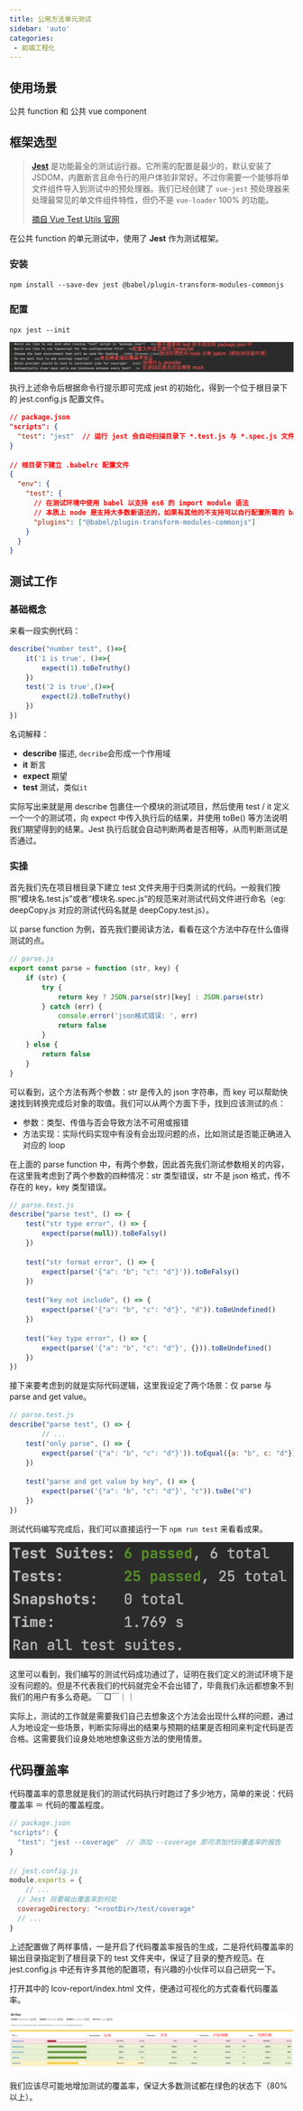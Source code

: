```yaml
---
title: 公用方法单元测试
sidebar: 'auto'
categories:
 - 前端工程化
---
```


## 使用场景

公共 function 和 公共 vue component

## 框架选型

> **[Jest](https://jestjs.io/docs/zh-Hans/getting-started)** 是功能最全的测试运行器。它所需的配置是最少的，默认安装了 JSDOM，内置断言且命令行的用户体验非常好。不过你需要一个能够将单文件组件导入到测试中的预处理器。我们已经创建了 `vue-jest` 预处理器来处理最常见的单文件组件特性，但仍不是 `vue-loader` 100% 的功能。
>
> [摘自 Vue Test Utils 官网](https://vue-test-utils.vuejs.org/zh/installation/#%E9%80%89%E6%8B%A9%E4%B8%80%E4%B8%AA%E6%B5%8B%E8%AF%95%E8%BF%90%E8%A1%8C%E5%99%A8)

在公共 function 的单元测试中，使用了 **Jest** 作为测试框架。

### 安装

`npm install --save-dev jest @babel/plugin-transform-modules-commonjs`

### 配置

`npx jest --init`

![](./img/Lark20201222163421.png)

执行上述命令后根据命令行提示即可完成 jest 的初始化，得到一个位于根目录下的 jest.config.js 配置文件。

```json
// package.json
"scripts": {
  "test": "jest"  // 运行 jest 会自动扫描目录下 *.test.js 与 *.spec.js 文件并运行
}

// 根目录下建立 .babelrc 配置文件
{
  "env": {
    "test": {
      // 在测试环境中使用 babel 以支持 es6 的 import module 语法
      // 本质上 node 是支持大多数新语法的，如果有其他的不支持可以自行配置所需的 babel plugin
      "plugins": ["@babel/plugin-transform-modules-commonjs"]
    }
  }
}
```

## 测试工作

### 基础概念

来看一段实例代码：
```javascript
describe("number test", ()=>{
	it('1 is true', ()=>{
		expect(1).toBeTruthy()
	})
	test('2 is true',()=>{
		expect(2).toBeTruthy()
	})
})
```
名词解释：

- **describe** 描述, `decribe`会形成一个作用域
- **it** 断言
- **expect** 期望
- **test** 测试，类似`it`

实际写出来就是用 describe 包裹住一个模块的测试项目，然后使用 test / it 定义一个一个的测试项，向 expect 中传入执行后的结果，并使用 toBe() 等方法说明我们期望得到的结果。Jest 执行后就会自动判断两者是否相等，从而判断测试是否通过。

### 实操

首先我们先在项目根目录下建立 test 文件夹用于归类测试的代码。一般我们按照“模块名.test.js”或者“模块名.spec.js”的规范来对测试代码文件进行命名（eg: deepCopy.js 对应的测试代码名就是 deepCopy.test.js）。

以 parse function 为例，首先我们要阅读方法，看看在这个方法中存在什么值得测试的点。

```javascript
// parse.js
export const parse = function (str, key) {
    if (str) {
        try {
            return key ? JSON.parse(str)[key] : JSON.parse(str)
        } catch (err) {
            console.error('json格式错误: ', err)
            return false
        }
    } else {
        return false
    }
}
```

可以看到，这个方法有两个参数：str 是传入的 json 字符串，而 key 可以帮助快速找到转换完成后对象的取值。我们可以从两个方面下手，找到应该测试的点：

- 参数：类型、传值与否会导致方法不可用或报错
- 方法实现：实际代码实现中有没有会出现问题的点，比如测试是否能正确进入对应的 loop

在上面的 parse function 中，有两个参数，因此首先我们测试参数相关的内容，在这里我考虑到了两个参数的四种情况：str 类型错误，str 不是 json 格式，传不存在的 key，key 类型错误。

```javascript
// parse.test.js
describe("parse test", () => {
    test("str type error", () => {
        expect(parse(null)).toBeFalsy()
    })

    test("str format error", () => {
        expect(parse('{"a": "b"; "c": "d"}')).toBeFalsy()
    })

    test("key not include", () => {
        expect(parse('{"a": "b", "c": "d"}', "d")).toBeUndefined()
    })

    test("key type error", () => {
        expect(parse('{"a": "b", "c": "d"}', {})).toBeUndefined()
    })
})
```

接下来要考虑到的就是实际代码逻辑，这里我设定了两个场景：仅 parse 与 parse and get value。

```javascript
// parse.test.js
describe("parse test", () => {
		// ...
    test("only parse", () => {
        expect(parse('{"a": "b", "c": "d"}')).toEqual({a: "b", c: "d"})
    })

    test("parse and get value by key", () => {
        expect(parse('{"a": "b", "c": "d"}', "c")).toBe("d")
    })
})
```

测试代码编写完成后，我们可以直接运行一下 `npm run test` 来看看成果。

![image-20201222105658767](./img/image-20201222105658767.png)

这里可以看到，我们编写的测试代码成功通过了，证明在我们定义的测试环境下是没有问题的。但是不代表我们的代码就完全不会出错了，毕竟我们永远都想象不到我们的用户有多么奇葩。￣□￣｜｜

实际上，测试的工作就是需要我们自己去想象这个方法会出现什么样的问题，通过人为地设定一些场景，判断实际得出的结果与预期的结果是否相同来判定代码是否合格。这需要我们设身处地地想象这些方法的使用情景。

## 代码覆盖率

代码覆盖率的意思就是我们的测试代码执行时跑过了多少地方，简单的来说：代码覆盖率 ＝ 代码的覆盖程度。

```javascript
// package.json
"scripts": {
  "test": "jest --coverage"  // 添加 --coverage 即可添加代码覆盖率的报告
}

// jest.config.js
module.exports = {
	// ...
  // Jest 将要输出覆盖率到何处
  coverageDirectory: "<rootDir>/test/coverage"
  // ...
}
```

上述配置做了两样事情，一是开启了代码覆盖率报告的生成，二是将代码覆盖率的输出目录指定到了根目录下的 test 文件夹中，保证了目录的整齐规范。在 jest.config.js 中还有许多其他的配置项，有兴趣的小伙伴可以自己研究一下。

打开其中的 lcov-report/index.html 文件，便通过可视化的方式查看代码覆盖率。

![Lark20201222163936](./img/Lark20201222163936.png)

我们应该尽可能地增加测试的覆盖率，保证大多数测试都在绿色的状态下（80%以上）。